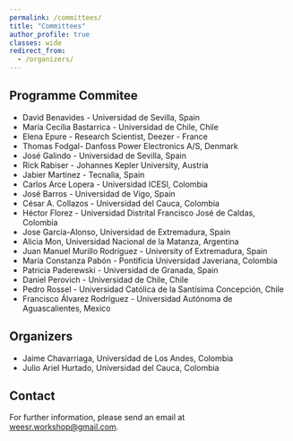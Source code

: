 ```yaml
---
permalink: /committees/
title: "Committees"
author_profile: true
classes: wide
redirect_from: 
  - /organizers/
---
```


## Programme Commitee

* David Benavides - Universidad de Sevilla, Spain
* María Cecilia Bastarrica - Universidad de Chile, Chile
* Elena Epure - Research Scientist, Deezer - France
* Thomas Fodgal- Danfoss Power Electronics A/S, Denmark
* José Galindo - Universidad de Sevilla, Spain 
* Rick Rabiser - Johannes Kepler University, Austria 
* Jabier Martinez - Tecnalia, Spain
* Carlos Arce Lopera - Universidad ICESI, Colombia
* José Barros - Universidad de Vigo, Spain
* César A. Collazos - Universidad del Cauca, Colombia
* Héctor Florez - Universidad Distrital Francisco José de Caldas, Colombia
* Jose García-Alonso, Universidad de Extremadura, Spain
* Alicia Mon, Universidad Nacional de la Matanza, Argentina
* Juan Manuel Murillo Rodríguez - University of Extremadura, Spain
* María Constanza Pabón - Pontificia Universidad Javeriana, Colombia
* Patricia Paderewski - Universidad de Granada, Spain 
* Daniel Perovich - Universidad de Chile, Chile 
* Pedro Rossel - Universidad Católica de la Santísima Concepción, Chile 
* Francisco Álvarez Rodríguez - Universidad Autónoma de Aguascalientes, Mexico 


## Organizers
* Jaime Chavarriaga, Universidad de Los Andes, Colombia
* Julio Ariel Hurtado, Universidad del Cauca, Colombia

## Contact
For further information, please send an email at [weesr.workshop@gmail.com](mailto:weesr.workshop@gmail.com).

